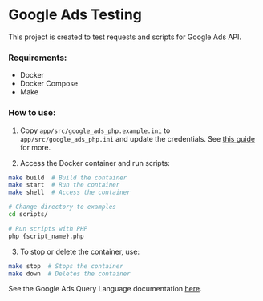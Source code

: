 # Google Ads Testing

This project is created to test requests and scripts for Google Ads API.

### Requirements:
* Docker
* Docker Compose
* Make

### How to use:

1. Copy `app/src/google_ads_php.example.ini` to `app/src/google_ads_php.ini` and update the credentials. See [this guide](https://github.com/googleads/google-ads-php) for more.


2. Access the Docker container and run scripts:
```bash
make build  # Build the container
make start  # Run the container
make shell  # Access the container

# Change directory to examples
cd scripts/

# Run scripts with PHP
php {script_name}.php
```

3. To stop or delete the container, use:
```bash
make stop  # Stops the container
make down  # Deletes the container
```

See the Google Ads Query Language documentation [here](https://developers.google.com/google-ads/api/docs/query/overview).
